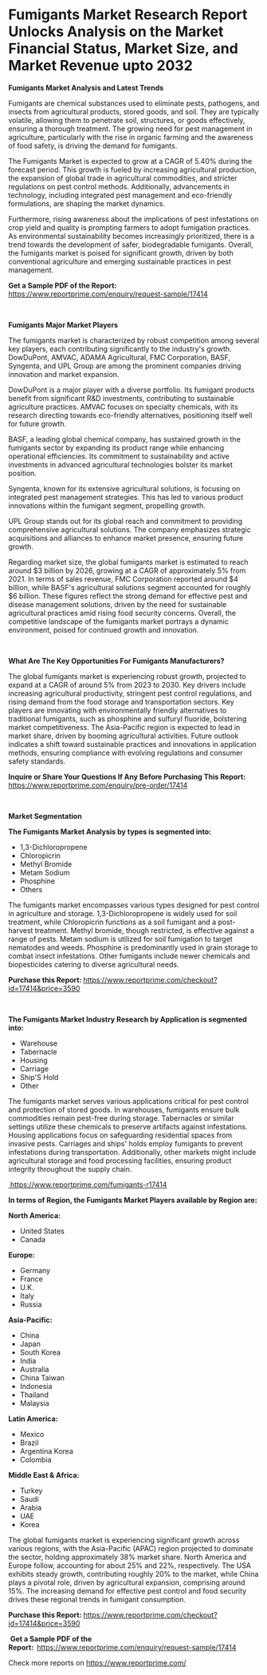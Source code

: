 <p><h1>Fumigants Market Research Report Unlocks Analysis on the Market Financial Status, Market Size, and Market Revenue upto 2032</h1></p><p><strong>Fumigants Market Analysis and Latest Trends</strong></p>
<p><p>Fumigants are chemical substances used to eliminate pests, pathogens, and insects from agricultural products, stored goods, and soil. They are typically volatile, allowing them to penetrate soil, structures, or goods effectively, ensuring a thorough treatment. The growing need for pest management in agriculture, particularly with the rise in organic farming and the awareness of food safety, is driving the demand for fumigants.</p><p>The Fumigants Market is expected to grow at a CAGR of 5.40% during the forecast period. This growth is fueled by increasing agricultural production, the expansion of global trade in agricultural commodities, and stricter regulations on pest control methods. Additionally, advancements in technology, including integrated pest management and eco-friendly formulations, are shaping the market dynamics. </p><p>Furthermore, rising awareness about the implications of pest infestations on crop yield and quality is prompting farmers to adopt fumigation practices. As environmental sustainability becomes increasingly prioritized, there is a trend towards the development of safer, biodegradable fumigants. Overall, the fumigants market is poised for significant growth, driven by both conventional agriculture and emerging sustainable practices in pest management.</p></p>
<p><strong>Get a Sample PDF of the Report:&nbsp;</strong> <a href="https://www.reportprime.com/enquiry/request-sample/17414?utm_campaign=2325&utm_medium=2&utm_source=Github&utm_content=ia&utm_term=18032025&utm_id=fumigants">https://www.reportprime.com/enquiry/request-sample/17414</a></p>
<p>&nbsp;</p>
<p><strong>Fumigants Major Market Players</strong></p>
<p><p>The fumigants market is characterized by robust competition among several key players, each contributing significantly to the industry's growth. DowDuPont, AMVAC, ADAMA Agricultural, FMC Corporation, BASF, Syngenta, and UPL Group are among the prominent companies driving innovation and market expansion.</p><p>DowDuPont is a major player with a diverse portfolio. Its fumigant products benefit from significant R&D investments, contributing to sustainable agriculture practices. AMVAC focuses on specialty chemicals, with its research directing towards eco-friendly alternatives, positioning itself well for future growth.</p><p>BASF, a leading global chemical company, has sustained growth in the fumigants sector by expanding its product range while enhancing operational efficiencies. Its commitment to sustainability and active investments in advanced agricultural technologies bolster its market position.</p><p>Syngenta, known for its extensive agricultural solutions, is focusing on integrated pest management strategies. This has led to various product innovations within the fumigant segment, propelling growth.</p><p>UPL Group stands out for its global reach and commitment to providing comprehensive agricultural solutions. The company emphasizes strategic acquisitions and alliances to enhance market presence, ensuring future growth.</p><p>Regarding market size, the global fumigants market is estimated to reach around $3 billion by 2026, growing at a CAGR of approximately 5% from 2021. In terms of sales revenue, FMC Corporation reported around $4 billion, while BASF's agricultural solutions segment accounted for roughly $6 billion. These figures reflect the strong demand for effective pest and disease management solutions, driven by the need for sustainable agricultural practices amid rising food security concerns. Overall, the competitive landscape of the fumigants market portrays a dynamic environment, poised for continued growth and innovation.</p></p>
<p>&nbsp;</p>
<p><strong>What Are The Key Opportunities For Fumigants Manufacturers?</strong></p>
<p><p>The global fumigants market is experiencing robust growth, projected to expand at a CAGR of around 5% from 2023 to 2030. Key drivers include increasing agricultural productivity, stringent pest control regulations, and rising demand from the food storage and transportation sectors. Key players are innovating with environmentally friendly alternatives to traditional fumigants, such as phosphine and sulfuryl fluoride, bolstering market competitiveness. The Asia-Pacific region is expected to lead in market share, driven by booming agricultural activities. Future outlook indicates a shift toward sustainable practices and innovations in application methods, ensuring compliance with evolving regulations and consumer safety standards.</p></p>
<p><strong>Inquire or Share Your Questions If Any Before Purchasing This Report:</strong> <a href="https://www.reportprime.com/enquiry/pre-order/17414?utm_campaign=2325&utm_medium=2&utm_source=Github&utm_content=ia&utm_term=18032025&utm_id=fumigants">https://www.reportprime.com/enquiry/pre-order/17414</a></p>
<p>&nbsp;</p>
<p><strong>Market Segmentation</strong></p>
<p><strong>The Fumigants Market Analysis by types is segmented into:</strong></p>
<p><ul><li>1,3-Dichloropropene</li><li>Chloropicrin</li><li>Methyl Bromide</li><li>Metam Sodium</li><li>Phosphine</li><li>Others</li></ul></p>
<p><p>The fumigants market encompasses various types designed for pest control in agriculture and storage. 1,3-Dichloropropene is widely used for soil treatment, while Chloropicrin functions as a soil fumigant and a post-harvest treatment. Methyl bromide, though restricted, is effective against a range of pests. Metam sodium is utilized for soil fumigation to target nematodes and weeds. Phosphine is predominantly used in grain storage to combat insect infestations. Other fumigants include newer chemicals and biopesticides catering to diverse agricultural needs.</p></p>
<p><strong>Purchase this Report:&nbsp;</strong><a href="https://www.reportprime.com/checkout?id=17414&price=3590&utm_campaign=2325&utm_medium=2&utm_source=Github&utm_content=ia&utm_term=18032025&utm_id=fumigants">https://www.reportprime.com/checkout?id=17414&price=3590</a></p>
<p>&nbsp;</p>
<p><strong>The Fumigants Market Industry Research by Application is segmented into:</strong></p>
<p><ul><li>Warehouse</li><li>Tabernacle</li><li>Housing</li><li>Carriage</li><li>Ship'S Hold</li><li>Other</li></ul></p>
<p><p>The fumigants market serves various applications critical for pest control and protection of stored goods. In warehouses, fumigants ensure bulk commodities remain pest-free during storage. Tabernacles or similar settings utilize these chemicals to preserve artifacts against infestations. Housing applications focus on safeguarding residential spaces from invasive pests. Carriages and ships' holds employ fumigants to prevent infestations during transportation. Additionally, other markets might include agricultural storage and food processing facilities, ensuring product integrity throughout the supply chain.</p></p>
<p><a href="https://www.reportprime.com/fumigants-r17414?utm_campaign=2325&utm_medium=2&utm_source=Github&utm_content=ia&utm_term=18032025&utm_id=fumigants">&nbsp;https://www.reportprime.com/fumigants-r17414</a></p>
<p><strong>In terms of Region, the Fumigants Market Players available by Region are:</strong></p>
<p>
    <p> <strong> North America: </strong>
        <ul>
            <li>United States</li>
            <li>Canada</li>
        </ul>
        </p> 
    <p> <strong> Europe: </strong>
        <ul>
            <li>Germany</li>
            <li>France</li>
            <li>U.K.</li>
            <li>Italy</li>
            <li>Russia</li>
        </ul>
        </p> 
    <p> <strong> Asia-Pacific: </strong>
        <ul>
            <li>China</li>
            <li>Japan</li>
            <li>South Korea</li>
            <li>India</li>
            <li>Australia</li>
            <li>China Taiwan</li>
            <li>Indonesia</li>
            <li>Thailand</li>
            <li>Malaysia</li>
        </ul>
        </p> 
    <p> <strong> Latin America: </strong>
        <ul>
            <li>Mexico</li>
            <li>Brazil</li>
            <li>Argentina Korea</li>
            <li>Colombia</li>
        </ul>
        </p> 
    <p> <strong> Middle East & Africa: </strong>
        <ul>
            <li>Turkey</li>
            <li>Saudi</li>
            <li>Arabia</li>
            <li>UAE</li>
            <li>Korea</li>
        </ul>
    </p>
    </p>
<p><p>The global fumigants market is experiencing significant growth across various regions, with the Asia-Pacific (APAC) region projected to dominate the sector, holding approximately 38% market share. North America and Europe follow, accounting for about 25% and 22%, respectively. The USA exhibits steady growth, contributing roughly 20% to the market, while China plays a pivotal role, driven by agricultural expansion, comprising around 15%. The increasing demand for effective pest control and food security drives these regional trends in fumigant consumption.</p></p>
<p><strong>Purchase this Report: </strong><a href="https://www.reportprime.com/checkout?id=17414&price=3590&utm_campaign=2325&utm_medium=2&utm_source=Github&utm_content=ia&utm_term=18032025&utm_id=fumigants">https://www.reportprime.com/checkout?id=17414&price=3590</a></p>
<p>&nbsp;<strong>Get a Sample PDF of the Report:&nbsp;&nbsp;</strong><a href="https://www.reportprime.com/enquiry/request-sample/17414?utm_campaign=2325&utm_medium=2&utm_source=Github&utm_content=ia&utm_term=18032025&utm_id=fumigants">https://www.reportprime.com/enquiry/request-sample/17414</a></p>
<p><strong></strong></p>
<p>Check more reports on <a href="https://www.reportprime.com/?utm_campaign=2325&utm_medium=2&utm_source=Github&utm_content=ia&utm_term=18032025&utm_id=fumigants">https://www.reportprime.com/</a></p>